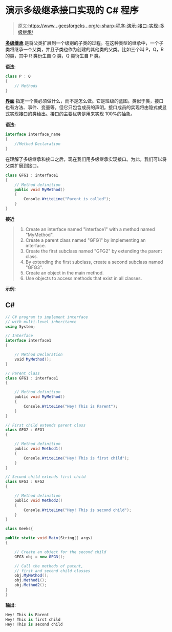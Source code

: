 # 演示多级继承接口实现的 C# 程序

> 原文:[https://www . geesforgeks . org/c-sharp-程序-演示-接口-实现-多级继承/](https://www.geeksforgeeks.org/c-sharp-program-to-demonstrate-interface-implementation-with-multi-level-inheritance/)

[**多级继承**](https://www.geeksforgeeks.org/c-sharp-multilevel-inheritance/) 是将父类扩展到一个级别的子类的过程。在这种类型的继承中，一个子类将继承一个父类，并且子类也作为创建的其他类的父类。比如三个叫 P，Q，R 的类，其中 R 类衍生自 Q 类，Q 类衍生自 P 类。

**语法**:

```cs
class P : Q
{
    // Methods
}
```

[**界面**](https://www.geeksforgeeks.org/c-sharp-interface/) 指定一个类必须做什么，而不是怎么做。它是班级的蓝图。类似于类，接口也有方法、事件、变量等。但它只包含成员的声明。接口成员的实现将由隐式或显式实现接口的类给出。接口的主要优势是用来实现 100%的抽象。

**语法:**

```cs
interface interface_name
{
    //Method Declaration   
}
```

在理解了多级继承和接口之后，现在我们用多级继承实现接口。为此，我们可以将父类扩展到接口。

```cs
class GFG1 : interface1
{
    // Method definition
    public void MyMethod()
    {
        Console.WriteLine("Parent is called");
    }
}
```

**接近**

> 1.  Create an interface named "interface1" with a method named "MyMethod".
> 2.  Create a parent class named "GFG1" by implementing an interface.
> 3.  Create the first subclass named "GFG2" by extending the parent class.
> 4.  By extending the first subclass, create a second subclass named "GFG3".
> 5.  Create an object in the main method.
> 6.  Use objects to access methods that exist in all classes.

**示例:**

## C#

```cs
// C# program to implement interface 
// with multi-level inheritance
using System;

// Interface
interface interface1
{

    // Method Declaration
    void MyMethod();
}

// Parent class
class GFG1 : interface1
{

    // Method definition
    public void MyMethod()
    {
        Console.WriteLine("Hey! This is Parent");
    }
}

// First child extends parent class
class GFG2 : GFG1
{

    // Method definition
    public void Method1()
    {
        Console.WriteLine("Hey! This is first child");
    }
}

// Second child extends first child
class GFG3 : GFG2
{

    // Method definition
    public void Method2()
    {
        Console.WriteLine("Hey! This is second child");
    }
}

class Geeks{

public static void Main(String[] args)
{

    // Create an object for the second child
    GFG3 obj = new GFG3();

    // Call the methods of patent,
    // first and second child classes
    obj.MyMethod();
    obj.Method1();
    obj.Method2();
}
}
```

**输出:**

```cs
Hey! This is Parent
Hey! This is first child
Hey! This is second child
```